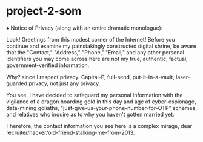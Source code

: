 # project-2-som
♠️ Notice of Privacy (along with an entire dramatic monologue):

Look! Greetings from this modest corner of the Internet! Before you continue and examine my painstakingly constructed digital shrine, be aware that the "Contact," "Address," "Phone," "Email," and any other personal identifiers you may come across here are not my true, authentic, factual, government-verified information.


Why? since I respect privacy. Capital-P, full-send, put-it-in-a-vault, laser-guarded privacy, not just any privacy.

You see, I have decided to safeguard my personal information with the vigilance of a dragon hoarding gold in this day and age of cyber-espionage, data-mining goliaths, "just-give-us-your-phone-number-for-OTP" schemes, and relatives who inquire as to why you haven't gotten married yet.

Therefore, the contact information you see here is a complex mirage, dear recruiter/hacker/old-friend-stalking-me-from-2013.
